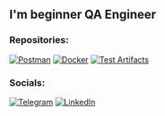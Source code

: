 ## I'm beginner QA Engineer 

### Repositories:
[![Postman](https://img.shields.io/badge/-Postman_collections-090909?style=for-the-badge&logo=postman&logoColor=FF6C37)](https://www.postman.com/navigation-engineer-23958700/workspace/postman-collection)
[![Docker](https://img.shields.io/badge/-Docker-090909?style=for-the-badge&logo=docker&logoColor=2496ED)](https://github.com/aleksey890/Docker)
[![Test Artifacts](https://img.shields.io/badge/-Test_Artifacts-090909?style=for-the-badge&logo=googledocs&logoColor=2496ED)](https://github.com/aleksey890/Test-Artifacts)

### Socials:
[![Telegram](https://img.shields.io/badge/-Telegram-090909?style=for-the-badge&logo=telegram&logoColor=26A5E4)](https://t.me/alexey408)
[![LinkedIn](https://img.shields.io/badge/-LinkedIn-090909?style=for-the-badge&logo=linkedin&logoColor=0A66C2)](https://www.linkedin.com/in/alexey408/)